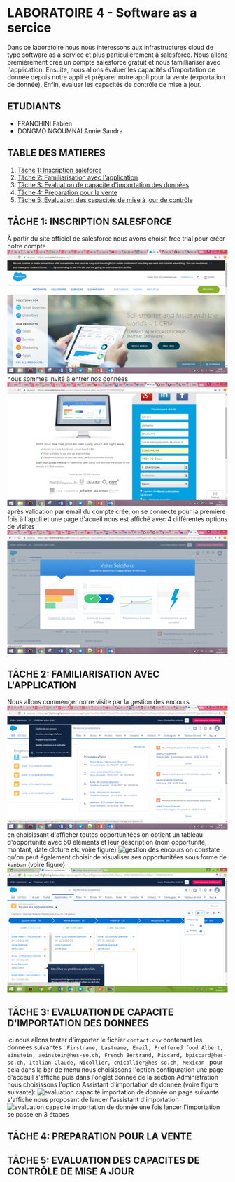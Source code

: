 # LABORATOIRE 4 - Software as a sercice 

Dans ce laboratoire nous nous intéressons aux infrastructures cloud de type software as a service et plus particulièrement à salesforce. Nous allons premièrement crée un compte salesforce gratuit et nous familliariser avec l'application. Ensuite, nous allons évaluer les capacités d'importation de donnée depuis notre appli et préparer notre appli pour la vente (exportation de donnée). Enfin, évaluer les capacités de contrôle de mise à jour.

## ETUDIANTS 

* FRANCHINI Fabien
* DONGMO NGOUMNAI Annie Sandra

## TABLE DES MATIERES 

1. [Tâche 1: Inscription saleforce](#t%C3%82che-1-inscription-salesforce)
2. [Tâche 2: Familiarisation avec l'application](#t%C3%82che-2-familiarisation-avec-lapplication)
3. [Tâche 3: Evaluation de capacité d'importation des données](#t%C3%82che-3-evaluation-de-capacite-dimportation-des-donnees)
4. [Tâche 4: Preparation pour la vente](#t%C3%82che-4-preparation-pour-la-vente)
5. [Tâche 5: Evaluation des capacités de mise à jour de contrôle](#t%C3%82che-5-evaluation-des-capacites-de-controle-de-mise-a-jour)

## TÂCHE 1: INSCRIPTION SALESFORCE 

À partir du site officiel de salesforce nous avons choisit free trial pour créer notre compte 
![inscription salesforce](assets/images/CreationCompte.png)
nous sommes invité à entrer nos données 
![inscription salesforce](assets/images/creationCompte2.png)
après validation par email du compte crée, on se connecte pour la première fois à l'appli et une page d'acueil nous est affiché avec 4 différentes options de visites
![inscription salesforce first Connection](assets/images/CreationCompte3.png)


## TÂCHE 2: FAMILIARISATION AVEC L'APPLICATION

Nous allons commençer notre visite par la gestion des encours 
![gestion des encours](assets/images/FamiliarisationApplication1.png)
en choisissant d'afficher toutes opportunitées on obtient un tableau d'opportunité avec 50 éléments et leur description (nom opportunité, montant, date cloture etc voire figure)
![gestion des encours](assets/images/familiarisationAppliToutesLesOpportunitees3.png)
on constate qu'on peut également choisir de visualiser ses opportunitées sous forme de `kanban` (voire figure)
![gestion des encours opportunité vue kanban](assets/images/familiarisationAppliVueKanban.png)

## TÂCHE 3: EVALUATION DE CAPACITE D'IMPORTATION DES DONNEES

ici nous allons tenter d'importer le fichier `contact.csv` contenant les données suivantes :
`Firstname, Lastname, Email, Preffered food
 Albert, einstein, aeinstein@hes-so.ch, French
 Bertrand, Piccard, bpiccard@hes-so.ch, Italian
 Claude, Nicollier, cnicollier@hes-so.ch, Mexican
`
pour cela dans la bar de menu nous choisissons l'option configuration une page d'acceuil s'affiche puis dans l'onglet donnée de la section Administration nous choisissons l'option Assistant d'importation de donnée (voire figure suivante):
![evaluation capacité importation de donnée](assets/images/tache3ClickOnImportationDonnée.png)
on page suivante s'affiche nous proposant de lancer l'assistant d'importation
![evaluation capacité importation de donnée](assets/images/tache3AssistantImportationLancerAccueil.png)
une fois lancer l'importation se passe en 3 étapes 

## TÂCHE 4: PREPARATION POUR LA VENTE
## TÂCHE 5: EVALUATION DES CAPACITES DE CONTRÔLE DE MISE A JOUR
